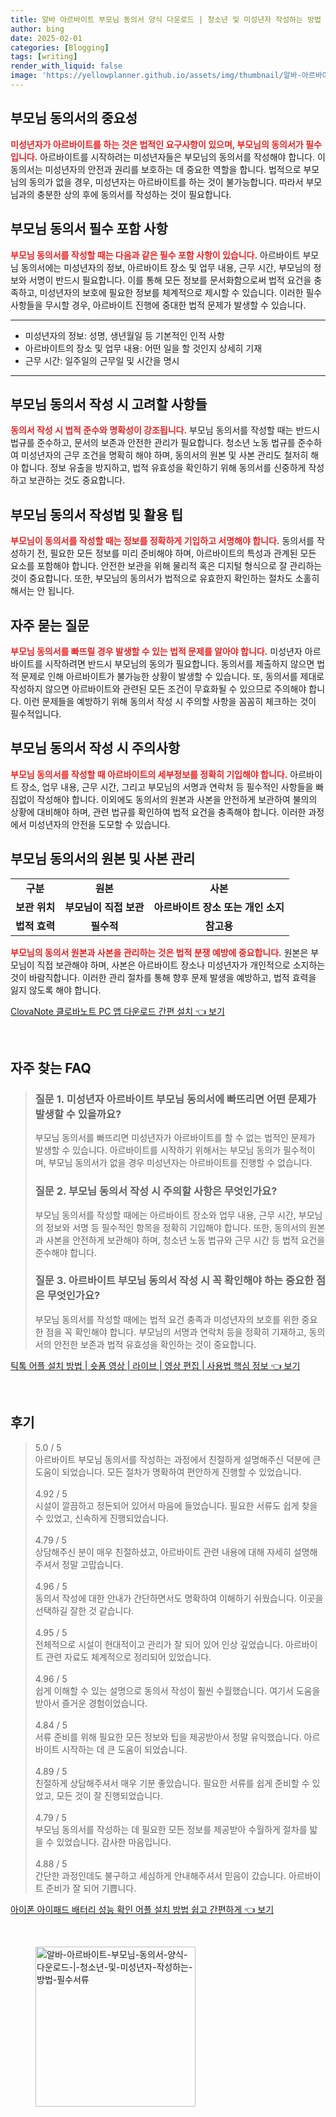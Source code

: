 ```yaml
---
title: 알바 아르바이트 부모님 동의서 양식 다운로드 | 청소년 및 미성년자 작성하는 방법 필수서류
author: bing
date: 2025-02-01
categories: [Blogging]
tags: [writing]
render_with_liquid: false
image: 'https://yellowplanner.github.io/assets/img/thumbnail/알바-아르바이트-부모님-동의서-양식-다운로드-|-청소년-및-미성년자-작성하는-방법-필수서류.webp'
---
```



<h2 id='부모님 동의서의 중요성'>부모님 동의서의 중요성</h2>

<p><b><span style="color: #ee2323;">미성년자가 아르바이트를 하는 것은 법적인 요구사항이 있으며, 부모님의 동의서가 필수입니다.</span></b> 아르바이트를 시작하려는 미성년자들은 부모님의 동의서를 작성해야 합니다. 이 동의서는 미성년자의 안전과 권리를 보호하는 데 중요한 역할을 합니다. 법적으로 부모님의 동의가 없을 경우, 미성년자는 아르바이트를 하는 것이 불가능합니다. 따라서 부모님과의 충분한 상의 후에 동의서를 작성하는 것이 필요합니다.</p>

<h2 id='부모님 동의서 필수 포함 사항'>부모님 동의서 필수 포함 사항</h2>

<p><b><span style="color: #ee2323;">부모님 동의서를 작성할 때는 다음과 같은 필수 포함 사항이 있습니다.</span></b> 아르바이트 부모님 동의서에는 미성년자의 정보, 아르바이트 장소 및 업무 내용, 근무 시간, 부모님의 정보와 서명이 반드시 필요합니다. 이를 통해 모든 정보를 문서화함으로써 법적 요건을 충족하고, 미성년자의 보호에 필요한 정보를 체계적으로 제시할 수 있습니다. 이러한 필수 사항들을 무시할 경우, 아르바이트 진행에 중대한 법적 문제가 발생할 수 있습니다.</p>

<hr />

<ul>
    <li>미성년자의 정보: 성명, 생년월일 등 기본적인 인적 사항</li>
    <li>아르바이트의 장소 및 업무 내용: 어떤 일을 할 것인지 상세히 기재</li>
    <li>근무 시간: 일주일의 근무일 및 시간을 명시</li>
</ul>

<hr />

<h2 id='부모님 동의서 작성 시 고려할 사항들'>부모님 동의서 작성 시 고려할 사항들</h2>

<p><b><span style="color: #ee2323;">동의서 작성 시 법적 준수와 명확성이 강조됩니다.</span></b> 부모님 동의서를 작성할 때는 반드시 법규를 준수하고, 문서의 보존과 안전한 관리가 필요합니다. 청소년 노동 법규를 준수하여 미성년자의 근무 조건을 명확히 해야 하며, 동의서의 원본 및 사본 관리도 철저히 해야 합니다. 정보 유출을 방지하고, 법적 유효성을 확인하기 위해 동의서를 신중하게 작성하고 보관하는 것도 중요합니다.</p>

<h2 id='부모님 동의서 작성법 및 활용 팁'>부모님 동의서 작성법 및 활용 팁</h2>

<p><b><span style="color: #ee2323;">부모님이 동의서를 작성할 때는 정보를 정확하게 기입하고 서명해야 합니다.</span></b> 동의서를 작성하기 전, 필요한 모든 정보를 미리 준비해야 하며, 아르바이트의 특성과 관계된 모든 요소를 포함해야 합니다. 안전한 보관을 위해 물리적 혹은 디지털 형식으로 잘 관리하는 것이 중요합니다. 또한, 부모님의 동의서가 법적으로 유효한지 확인하는 절차도 소홀히 해서는 안 됩니다.</p>

<h2 id='자주 묻는 질문'>자주 묻는 질문</h2>

<p><b><span style="color: #ee2323;">부모님 동의서를 빠뜨릴 경우 발생할 수 있는 법적 문제를 알아야 합니다.</span></b> 미성년자 아르바이트를 시작하려면 반드시 부모님의 동의가 필요합니다. 동의서를 제출하지 않으면 법적 문제로 인해 아르바이트가 불가능한 상황이 발생할 수 있습니다. 또, 동의서를 제대로 작성하지 않으면 아르바이트와 관련된 모든 조건이 무효화될 수 있으므로 주의해야 합니다. 이런 문제들을 예방하기 위해 동의서 작성 시 주의할 사항을 꼼꼼히 체크하는 것이 필수적입니다.</p>

<h2 id='부모님 동의서 작성 시 주의사항'>부모님 동의서 작성 시 주의사항</h2>

<p><b><span style="color: #ee2323;">부모님 동의서를 작성할 때 아르바이트의 세부정보를 정확히 기입해야 합니다.</span></b> 아르바이트 장소, 업무 내용, 근무 시간, 그리고 부모님의 서명과 연락처 등 필수적인 사항들을 빠짐없이 작성해야 합니다. 이외에도 동의서의 원본과 사본을 안전하게 보관하여 불의의 상황에 대비해야 하며, 관련 법규를 확인하여 법적 요건을 충족해야 합니다. 이러한 과정에서 미성년자의 안전을 도모할 수 있습니다.</p>

<h2 id='부모님 동의서의 원본 및 사본 관리'>부모님 동의서의 원본 및 사본 관리</h2>

<table>
    <tr>
        <td style="text-align: center; height: 17px;"><b>구분</b></td>
        <td style="text-align: center; height: 17px;"><b>원본</b></td>
        <td style="text-align: center; height: 17px;"><b>사본</b></td>
    </tr>
    <tr>
        <td style="text-align: center; height: 17px;"><b>보관 위치</b></td>
        <td style="text-align: center; height: 17px;"><b>부모님이 직접 보관</b></td>
        <td style="text-align: center; height: 17px;"><b>아르바이트 장소 또는 개인 소지</b></td>
    </tr>
    <tr>
        <td style="text-align: center; height: 17px;"><b>법적 효력</b></td>
        <td style="text-align: center; height: 17px;"><b>필수적</b></td>
        <td style="text-align: center; height: 17px;"><b>참고용</b></td>
    </tr>
</table>

<p><b><span style="color: #ee2323;">부모님의 동의서 원본과 사본을 관리하는 것은 법적 분쟁 예방에 중요합니다.</span></b> 원본은 부모님이 직접 보관해야 하며, 사본은 아르바이트 장소나 미성년자가 개인적으로 소지하는 것이 바람직합니다. 이러한 관리 절차를 통해 향후 문제 발생을 예방하고, 법적 효력을 잃지 않도록 해야 합니다.</p>


<p><a class="click-button" title="ClovaNote 클로바노트 PC 앱 다운로드 간편 설치" href="https://yellowplanner.github.io/posts/ClovaNote-%ED%81%B4%EB%A1%9C%EB%B0%94%EB%85%B8%ED%8A%B8-PC-%EC%95%B1-%EB%8B%A4%EC%9A%B4%EB%A1%9C%EB%93%9C-%EA%B0%84%ED%8E%B8-%EC%84%A4%EC%B9%98/" rel="dofollow">ClovaNote 클로바노트 PC 앱 다운로드 간편 설치 👈 보기</a></p><br>
<h2 id='자주_찾는_FAQ'>자주 찾는 FAQ</h2>
<div itemscope="" itemtype="https://schema.org/FAQPage"> 
<blockquote> 
<div itemscope="" itemprop="mainEntity" itemtype="https://schema.org/Question"> 
<h3 itemprop="name">질문 1. 미성년자 아르바이트 부모님 동의서에 빠뜨리면 어떤 문제가 발생할 수 있을까요?</h3> 
<div itemscope="" itemprop="acceptedAnswer" itemtype="https://schema.org/Answer"> 
<span itemprop="text"> 
<p>부모님 동의서를 빠뜨리면 미성년자가 아르바이트를 할 수 없는 법적인 문제가 발생할 수 있습니다. 아르바이트를 시작하기 위해서는 부모님 동의가 필수적이며, 부모님 동의서가 없을 경우 미성년자는 아르바이트를 진행할 수 없습니다.</p> 
</span> 
</div> 
</div> 
<div itemscope="" itemprop="mainEntity" itemtype="https://schema.org/Question"> 
<h3 itemprop="name">질문 2. 부모님 동의서 작성 시 주의할 사항은 무엇인가요?</h3> 
<div itemscope="" itemprop="acceptedAnswer" itemtype="https://schema.org/Answer"> 
<span itemprop="text"> 
<p>부모님 동의서를 작성할 때에는 아르바이트 장소와 업무 내용, 근무 시간, 부모님의 정보와 서명 등 필수적인 항목을 정확히 기입해야 합니다. 또한, 동의서의 원본과 사본을 안전하게 보관해야 하며, 청소년 노동 법규와 근무 시간 등 법적 요건을 준수해야 합니다.</p> 
</span> 
</div> 
</div> 
<div itemscope="" itemprop="mainEntity" itemtype="https://schema.org/Question"> 
<h3 itemprop="name">질문 3. 아르바이트 부모님 동의서 작성 시 꼭 확인해야 하는 중요한 점은 무엇인가요?</h3> 
<div itemscope="" itemprop="acceptedAnswer" itemtype="https://schema.org/Answer"> 
<span itemprop="text"> 
<p>부모님 동의서를 작성할 때에는 법적 요건 충족과 미성년자의 보호를 위한 중요한 점을 꼭 확인해야 합니다. 부모님의 서명과 연락처 등을 정확히 기재하고, 동의서의 안전한 보존과 법적 유효성을 확인하는 것이 중요합니다.</p> 
</span> 
</div> 
</div> 
</blockquote> 
</div>
<p><a class="click-button" title="틱톡 어플 설치 방법 | 숏폼 영상 | 라이브 | 영상 편집 | 사용법 핵심 정보" href="https://yellowplanner.github.io/posts/%ED%8B%B1%ED%86%A1-%EC%96%B4%ED%94%8C-%EC%84%A4%EC%B9%98-%EB%B0%A9%EB%B2%95-%EC%88%8F%ED%8F%BC-%EC%98%81%EC%83%81-%EB%9D%BC%EC%9D%B4%EB%B8%8C-%EC%98%81%EC%83%81-%ED%8E%B8%EC%A7%91-%EC%82%AC%EC%9A%A9%EB%B2%95-%ED%95%B5%EC%8B%AC-%EC%A0%95%EB%B3%B4/" rel="dofollow">틱톡 어플 설치 방법 | 숏폼 영상 | 라이브 | 영상 편집 | 사용법 핵심 정보 👈 보기</a></p><br>
<h2 id='후기'>후기</h2>
<div itemscope itemtype="https://schema.org/Product">
  <blockquote>
  <div itemprop="review" itemscope itemtype="https://schema.org/Review">
      <div itemprop="reviewRating" itemscope itemtype="https://schema.org/Rating"> <span itemprop="ratingValue">5.0</span> / <span itemprop="bestRating">5</span> </div>
      <span itemprop="reviewBody">아르바이트 부모님 동의서를 작성하는 과정에서 친절하게 설명해주신 덕분에 큰 도움이 되었습니다. 모든 절차가 명확하여 편안하게 진행할 수 있었습니다.</span>
  </div>
  <br>
  <div itemprop="review" itemscope itemtype="https://schema.org/Review">
      <div itemprop="reviewRating" itemscope itemtype="https://schema.org/Rating"> <span itemprop="ratingValue">4.92</span> / <span itemprop="bestRating">5</span> </div>
      <span itemprop="reviewBody">시설이 깔끔하고 정돈되어 있어서 마음에 들었습니다. 필요한 서류도 쉽게 찾을 수 있었고, 신속하게 진행되었습니다.</span>
  </div>
  <br>
  <div itemprop="review" itemscope itemtype="https://schema.org/Review">
      <div itemprop="reviewRating" itemscope itemtype="https://schema.org/Rating"> <span itemprop="ratingValue">4.79</span> / <span itemprop="bestRating">5</span> </div>
      <span itemprop="reviewBody">상담해주신 분이 매우 친절하셨고, 아르바이트 관련 내용에 대해 자세히 설명해주셔서 정말 고맙습니다.</span>
  </div>
  <br>
  <div itemprop="review" itemscope itemtype="https://schema.org/Review">
      <div itemprop="reviewRating" itemscope itemtype="https://schema.org/Rating"> <span itemprop="ratingValue">4.96</span> / <span itemprop="bestRating">5</span> </div>
      <span itemprop="reviewBody">동의서 작성에 대한 안내가 간단하면서도 명확하여 이해하기 쉬웠습니다. 이곳을 선택하길 잘한 것 같습니다.</span>
  </div>
  <br>
  <div itemprop="review" itemscope itemtype="https://schema.org/Review">
      <div itemprop="reviewRating" itemscope itemtype="https://schema.org/Rating"> <span itemprop="ratingValue">4.95</span> / <span itemprop="bestRating">5</span> </div>
      <span itemprop="reviewBody">전체적으로 시설이 현대적이고 관리가 잘 되어 있어 인상 깊었습니다. 아르바이트 관련 자료도 체계적으로 정리되어 있었습니다.</span>
  </div>
  <br>
  <div itemprop="review" itemscope itemtype="https://schema.org/Review">
      <div itemprop="reviewRating" itemscope itemtype="https://schema.org/Rating"> <span itemprop="ratingValue">4.96</span> / <span itemprop="bestRating">5</span> </div>
      <span itemprop="reviewBody">쉽게 이해할 수 있는 설명으로 동의서 작성이 훨씬 수월했습니다. 여기서 도움을 받아서 즐거운 경험이었습니다.</span>
  </div>
  <br>
  <div itemprop="review" itemscope itemtype="https://schema.org/Review">
      <div itemprop="reviewRating" itemscope itemtype="https://schema.org/Rating"> <span itemprop="ratingValue">4.84</span> / <span itemprop="bestRating">5</span> </div>
      <span itemprop="reviewBody">서류 준비를 위해 필요한 모든 정보와 팁을 제공받아서 정말 유익했습니다. 아르바이트 시작하는 데 큰 도움이 되었습니다.</span>
  </div>
  <br>
  <div itemprop="review" itemscope itemtype="https://schema.org/Review">
      <div itemprop="reviewRating" itemscope itemtype="https://schema.org/Rating"> <span itemprop="ratingValue">4.89</span> / <span itemprop="bestRating">5</span> </div>
      <span itemprop="reviewBody">친절하게 상담해주셔서 매우 기분 좋았습니다. 필요한 서류를 쉽게 준비할 수 있었고, 모든 것이 잘 진행되었습니다.</span>
  </div>
  <br>
  <div itemprop="review" itemscope itemtype="https://schema.org/Review">
      <div itemprop="reviewRating" itemscope itemtype="https://schema.org/Rating"> <span itemprop="ratingValue">4.79</span> / <span itemprop="bestRating">5</span> </div>
      <span itemprop="reviewBody">부모님 동의서를 작성하는 데 필요한 모든 정보를 제공받아 수월하게 절차를 밟을 수 있었습니다. 감사한 마음입니다.</span>
  </div>
  <br>
  <div itemprop="review" itemscope itemtype="https://schema.org/Review">
      <div itemprop="reviewRating" itemscope itemtype="https://schema.org/Rating"> <span itemprop="ratingValue">4.88</span> / <span itemprop="bestRating">5</span> </div>
      <span itemprop="reviewBody">간단한 과정인데도 불구하고 세심하게 안내해주셔서 믿음이 갔습니다. 아르바이트 준비가 잘 되어 기쁩니다.</span>
  </div>
  </blockquote>
</div>
<p><a class="click-button" title="아이폰 아이패드 배터리 성능 확인 어플 설치 방법 쉽고 간편하게" href="https://yellowplanner.github.io/posts/%EC%95%84%EC%9D%B4%ED%8F%B0-%EC%95%84%EC%9D%B4%ED%8C%A8%EB%93%9C-%EB%B0%B0%ED%84%B0%EB%A6%AC-%EC%84%B1%EB%8A%A5-%ED%99%95%EC%9D%B8-%EC%96%B4%ED%94%8C-%EC%84%A4%EC%B9%98-%EB%B0%A9%EB%B2%95-%EC%89%BD%EA%B3%A0-%EA%B0%84%ED%8E%B8%ED%95%98%EA%B2%8C/" rel="dofollow">아이폰 아이패드 배터리 성능 확인 어플 설치 방법 쉽고 간편하게 👈 보기</a></p><br>
<figure class="image"><img src="https://yellowplanner.github.io/assets/img/thumbnail/알바-아르바이트-부모님-동의서-양식-다운로드-|-청소년-및-미성년자-작성하는-방법-필수서류.webp" alt="알바-아르바이트-부모님-동의서-양식-다운로드-|-청소년-및-미성년자-작성하는-방법-필수서류" width="256" height="256"></figure>